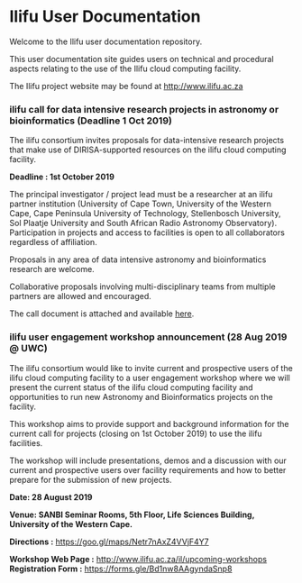 Ilifu User Documentation
========================

Welcome to the Ilifu user documentation repository.

This user documentation site guides users on technical and procedural aspects relating to the use of the Ilifu cloud computing facility.

The Ilifu project website may be found at http://www.ilifu.ac.za

### ilifu call for data intensive research projects in astronomy or bioinformatics (Deadline 1 Oct 2019)

The ilifu consortium invites proposals for data-intensive research projects that make use of DIRISA-supported resources on the ilifu cloud computing facility.

**Deadline : 1st October 2019**

The principal investigator / project lead must be a researcher at an ilifu partner institution (University of Cape Town, University of the Western Cape, Cape Peninsula University of Technology, Stellenbosch University, Sol Plaatje University and South African Radio Astronomy Observatory). Participation in projects and access to facilities is open to all collaborators regardless of affiliation.

Proposals in any area of data intensive astronomy and bioinformatics research are welcome.

Collaborative proposals involving multi-disciplinary teams from multiple partners are allowed and encouraged.

The call document is attached and available [here](http://www.ilifu.ac.za/sites/default/files/image_tool/images/492/calls/Ilifu_Call_Projects_2019.pdf).

### ilifu user engagement workshop announcement (28 Aug 2019 @ UWC)

The ilifu consortium would like to invite current and prospective users of the ilifu cloud computing facility to a user engagement workshop where we will present the current status of the ilifu cloud computing facility and opportunities to run new Astronomy and Bioinformatics projects on the facility. 

This workshop aims to provide support and background information for the current call for projects (closing on 1st October 2019) to use the ilifu facilities.

The workshop will include presentations, demos and a discussion with our current and prospective users over facility requirements and how to better prepare for the submission of new projects.

**Date: 28 August 2019**

**Venue: SANBI Seminar Rooms, 5th Floor, Life Sciences Building, University of the Western Cape.**

**Directions :** https://goo.gl/maps/Netr7nAxZ4VVjF4Y7

**Workshop Web Page :** http://www.ilifu.ac.za/il/upcoming-workshops
**Registration Form :** https://forms.gle/Bd1nw8AAgyndaSnp8
